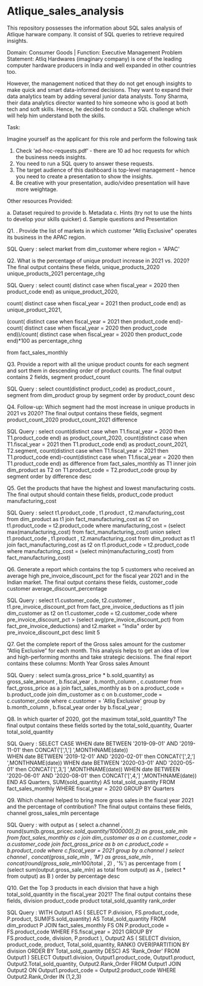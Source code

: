 # Atlique_sales_analysis
This repository possesses the information about SQL sales analysis of Atlique harware company. It consist of SQL queries to retrieve  required insights.

Domain:  Consumer Goods | Function: Executive Management
Problem Statement: 
Atliq Hardwares (imaginary company) is one of the leading computer hardware producers in India and well expanded in other countries too.

However, the management noticed that they do not get enough insights to make quick and smart data-informed decisions. They want to expand their data analytics team by adding several junior data analysts. Tony Sharma, their data analytics director wanted to hire someone who is good at both tech and soft skills. Hence, he decided to conduct a SQL challenge which will help him understand both the skills.

Task:  

Imagine yourself as the applicant for this role and perform the following task

1.    Check ‘ad-hoc-requests.pdf’ - there are 10 ad hoc requests for which the business needs insights.
2.    You need to run a SQL query to answer these requests. 
3.    The target audience of this dashboard is top-level management - hence you need to create a presentation to show the insights.
4.    Be creative with your presentation, audio/video presentation will have more weightage.

Other resources Provided:

a.    Dataset required to provide 
b.    Metadata
c.    Hints (try not to use the hints to develop your skills quicker)
d.    Sample questions and Presentation

Q1. . Provide the list of markets in which customer "Atliq Exclusive" operates its
      business in the APAC region.
      
SQL Query :  select  market from dim_customer where region = 'APAC'


Q2.  What is the percentage of unique product increase in 2021 vs. 2020? The
     final output contains these fields,
      unique_products_2020
      unique_products_2021
      percentage_chg
      
SQL Query : select count( distinct case when fiscal_year = 2020 then product_code end) as unique_product_2020,

  count( distinct case when fiscal_year = 2021 then product_code end) as unique_product_2021,
  
  (count( distinct case when fiscal_year = 2021 then product_code end)-count( distinct case when fiscal_year = 2020 then product_code end))/count( distinct case when fiscal_year = 2020 then       product_code end)*100 as percentage_chng
  
  from fact_sales_monthly

Q3. Provide a report with all the unique product counts for each segment and
    sort them in descending order of product counts. The final output contains
    2 fields,
    segment
    product_count
    
SQL Query : select count(distinct product_code) as product_count , segment from dim_product
            group by segment
            order by product_count desc

            
Q4. Follow-up: Which segment had the most increase in unique products in
    2021 vs 2020? The final output contains these fields,
    segment
    product_count_2020
    product_count_2021
    difference
    
    
SQL Query : select count(distinct case when T1.fiscal_year = 2020 then T1.product_code end) as product_count_2020,
            count(distinct case when T1.fiscal_year = 2021 then T1.product_code end) as product_count_2021,
            T2.segment,
            count(distinct case when T1.fiscal_year = 2021 then T1.product_code end)-count(distinct case when T1.fiscal_year = 2020 then T1.product_code end) as difference
            from fact_sales_monthly as T1
             inner join dim_product as T2
            on T1.product_code = T2.product_code
            group by segment
            order by difference desc
    

Q5. Get the products that have the highest and lowest manufacturing costs.
    The final output should contain these fields,
    product_code
    product
    manufacturing_cost
    
SQL Query : select t1.product_code , t1.product , t2.manufacturing_cost
            from dim_product as t1
            join fact_manufacturing_cost as t2
            on t1.product_code = t2.product_code
            where manufacturing_cost = (select max(manufacturing_cost) from fact_manufacturing_cost)
            union
            select t1.product_code , t1.product , t2.manufacturing_cost
            from dim_product as t1
            join fact_manufacturing_cost as t2
            on t1.product_code = t2.product_code
            where manufacturing_cost = (select min(manufacturing_cost) from fact_manufacturing_cost)

            
  Q6. Generate a report which contains the top 5 customers who received an
      average high pre_invoice_discount_pct for the fiscal year 2021 and in the
      Indian market. The final output contains these fields,
      customer_code
      customer
      average_discount_percentage
      
SQL Query : select t1.customer_code, t2.customer , t1.pre_invoice_discount_pct from fact_pre_invoice_deductions as t1
            join dim_customer as t2
            on t1.customer_code = t2.customer_code
            where pre_invoice_discount_pct > (select avg(pre_invoice_discount_pct) from fact_pre_invoice_deductions) and t2.market = "India"
            order by pre_invoice_discount_pct desc
            limit 5

            
Q7.  Get the complete report of the Gross sales amount for the customer “Atliq
      Exclusive” for each month. This analysis helps to get an idea of low and
      high-performing months and take strategic decisions.
      The final report contains these columns:
      Month
      Year
      Gross sales Amount
      
SQL Query : select sum(a.gross_price * b.sold_quantity) as gross_sale_amount , b.fiscal_year , b.month_column , c.customer
            from fact_gross_price as a
            join fact_sales_monthly as b
            on a.product_code = b.product_code
            join dim_customer as c on b.customer_code = c.customer_code
            where c.customer = 'Atliq Exclusive'
            group by b.month_column , b.fiscal_year
            order by b.fiscal_year ;


Q8. In which quarter of 2020, got the maximum total_sold_quantity? The final
    output contains these fields sorted by the total_sold_quantity,
    Quarter
    total_sold_quantity
    
SQL Query : SELECT 
            CASE
                WHEN date BETWEEN '2019-09-01' AND '2019-11-01' then CONCAT('[',1,'] ',MONTHNAME(date))  
                WHEN date BETWEEN '2019-12-01' AND '2020-02-01' then CONCAT('[',2,'] ',MONTHNAME(date))
                WHEN date BETWEEN '2020-03-01' AND '2020-05-01' then CONCAT('[',3,'] ',MONTHNAME(date))
                WHEN date BETWEEN '2020-06-01' AND '2020-08-01' then CONCAT('[',4,'] ',MONTHNAME(date))
                END AS Quarters,
                SUM(sold_quantity) AS total_sold_quantity
            FROM fact_sales_monthly
            WHERE fiscal_year = 2020
            GROUP BY Quarters

Q9. Which channel helped to bring more gross sales in the fiscal year 2021
    and the percentage of contribution? The final output contains these fields,
    channel
    gross_sales_mln
    percentage
    
SQL Query : with output as
            (
            select  a.channel , round(sum(b.gross_price*c.sold_quantity/1000000),2) as gross_sale_mln
            from fact_sales_monthly as c join dim_customer as a on c.customer_code = a.customer_code
            							 join fact_gross_price as b on c.product_code = b.product_code
            where c.fiscal_year = 2021
            group by a.channel
            )
            select channel , concat(gross_sale_mln , 'M') as gross_sale_mln , concat(round(gross_sale_mln*100/total , 2) , '%') as percentage
            from
            (
            (select sum(output.gross_sale_mln) as total from output) as A , 
            (select * from output) as B
            )
            order by percentage desc



Q10. Get the Top 3 products in each division that have a high
      total_sold_quantity in the fiscal_year 2021? The final output contains these
      fields,
      division
      product_code
      product
      total_sold_quantity
      rank_order
      
SQL Query : WITH Output1 AS 
            (
            SELECT P.division, FS.product_code, P.product, SUM(FS.sold_quantity) AS Total_sold_quantity
            FROM dim_product P JOIN fact_sales_monthly FS
            ON P.product_code = FS.product_code
            WHERE FS.fiscal_year = 2021 
            GROUP BY  FS.product_code, division, P.product
            ),
            Output2 AS 
            (
            SELECT division, product_code, product, Total_sold_quantity,
                    RANK() OVER(PARTITION BY division ORDER BY Total_sold_quantity DESC) AS 'Rank_Order' 
            FROM Output1
            )
             SELECT Output1.division, Output1.product_code, Output1.product, Output2.Total_sold_quantity, Output2.Rank_Order
             FROM Output1 JOIN Output2
             ON Output1.product_code = Output2.product_code
            WHERE Output2.Rank_Order IN (1,2,3)

    

